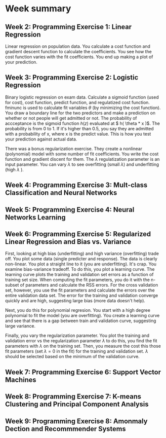 # Week summary


## Week 2: Programming Exercise 1: Linear Regression

Linear regression on population data. You calculate a cost function and gradient descent function to calculate the coefficients. You see how the cost function varies with the fit coefficients. You end up making a plot of your prediction.

## Week 3: Programming Exercise 2: Logistic Regression

Binary logistic regression on exam data. Calculate a sigmoid function (used for cost), cost function, predict function, and regulatized cost function. fminunc is used to calculate fit variables $\theta$ (by minimizing the cost function). You draw a boundary line for the two predictors and make a prediction on whether or not people will get admitted or not. The probability of accceptance is the sigmoid function $h(z)$ evaluated at $ h( \theta * x )$. The probability is from 0 to 1. If it's higher than 0.5, you say they are admitted with a probability of x, where x is the predict value. This is how you test your prediction against actual data.

There was a bonus regularization exercise. They create a nonlinear (polynomial) model with some number of fit coefficients. You write the cost function and gradient discent for them. The $\lambda$ regulatization parameter is an input parameter. You can vary $\lambda$ to see overfitting (small $\lambda$) and underfitting (high $\lambda$ ).

## Week 4: Programming Exercise 3: Mult-class Classification and Neural Networks

## Week 5: Programming Exercise 4: Neural Networks Learning

## Week 6: Programming Exercise 5: Regularized Linear Regression and Bias vs. Variance

First, looking at high bias (underfitting) and high variance (overfitting) trade off. You plot some data (single predicter and response). The data is clearly non-linear. You plot a straight line to it (you are underfitting). It's crap. You examine bias-variance tradeoff. To do this, you plot a learning curve. The learning curve plots the training and validation set errors as a function of training set size. When computing the fit parameters, you do it with the n-subset of parameters and calculate the RSS errors. For the cross validation set, however, you use the fit parameters and calculate the errors over the entire validation data set. The error for the training and validation converge quickly and are high, suggesting large bias (more data doesn't help).

Next, you do this for polynomial regresion. You start with a high degree polynomial to fit the model (you are overfitting). You create a learning curve and see that there is a gap between train and validation curve, suggesting large variance.

Finally, you vary the regularization parameter. You plot the training and validation error vs the regularization parameter $\lambda$ to do this, you find the fit parameters with $\lambda$ on the training set. Then, you measure the cost this those fit parameters (set $\lambda = 0$ in the fit) for the training and validation set. $\lambda$ should be selected based on the minimum of the validation curve.

## Week 7: Programming Exercise 6: Support Vector Machines

## Week 8: Programming Exercise 7: K-means Clustering and Principal Component Analysis

## Week 9: Programming Exercise 8: Amonmaly Dection and Recommmender Systems

